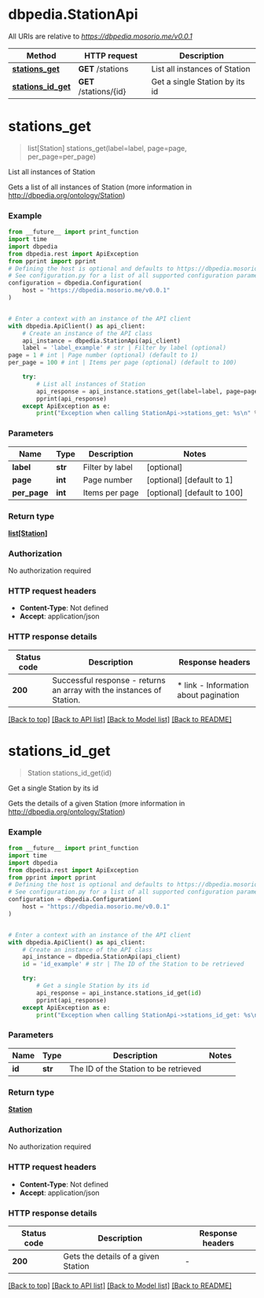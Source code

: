 # dbpedia.StationApi

All URIs are relative to *https://dbpedia.mosorio.me/v0.0.1*

Method | HTTP request | Description
------------- | ------------- | -------------
[**stations_get**](StationApi.md#stations_get) | **GET** /stations | List all instances of Station
[**stations_id_get**](StationApi.md#stations_id_get) | **GET** /stations/{id} | Get a single Station by its id


# **stations_get**
> list[Station] stations_get(label=label, page=page, per_page=per_page)

List all instances of Station

Gets a list of all instances of Station (more information in http://dbpedia.org/ontology/Station)

### Example

```python
from __future__ import print_function
import time
import dbpedia
from dbpedia.rest import ApiException
from pprint import pprint
# Defining the host is optional and defaults to https://dbpedia.mosorio.me/v0.0.1
# See configuration.py for a list of all supported configuration parameters.
configuration = dbpedia.Configuration(
    host = "https://dbpedia.mosorio.me/v0.0.1"
)


# Enter a context with an instance of the API client
with dbpedia.ApiClient() as api_client:
    # Create an instance of the API class
    api_instance = dbpedia.StationApi(api_client)
    label = 'label_example' # str | Filter by label (optional)
page = 1 # int | Page number (optional) (default to 1)
per_page = 100 # int | Items per page (optional) (default to 100)

    try:
        # List all instances of Station
        api_response = api_instance.stations_get(label=label, page=page, per_page=per_page)
        pprint(api_response)
    except ApiException as e:
        print("Exception when calling StationApi->stations_get: %s\n" % e)
```

### Parameters

Name | Type | Description  | Notes
------------- | ------------- | ------------- | -------------
 **label** | **str**| Filter by label | [optional] 
 **page** | **int**| Page number | [optional] [default to 1]
 **per_page** | **int**| Items per page | [optional] [default to 100]

### Return type

[**list[Station]**](Station.md)

### Authorization

No authorization required

### HTTP request headers

 - **Content-Type**: Not defined
 - **Accept**: application/json

### HTTP response details
| Status code | Description | Response headers |
|-------------|-------------|------------------|
**200** | Successful response - returns an array with the instances of Station. |  * link - Information about pagination <br>  |

[[Back to top]](#) [[Back to API list]](../README.md#documentation-for-api-endpoints) [[Back to Model list]](../README.md#documentation-for-models) [[Back to README]](../README.md)

# **stations_id_get**
> Station stations_id_get(id)

Get a single Station by its id

Gets the details of a given Station (more information in http://dbpedia.org/ontology/Station)

### Example

```python
from __future__ import print_function
import time
import dbpedia
from dbpedia.rest import ApiException
from pprint import pprint
# Defining the host is optional and defaults to https://dbpedia.mosorio.me/v0.0.1
# See configuration.py for a list of all supported configuration parameters.
configuration = dbpedia.Configuration(
    host = "https://dbpedia.mosorio.me/v0.0.1"
)


# Enter a context with an instance of the API client
with dbpedia.ApiClient() as api_client:
    # Create an instance of the API class
    api_instance = dbpedia.StationApi(api_client)
    id = 'id_example' # str | The ID of the Station to be retrieved

    try:
        # Get a single Station by its id
        api_response = api_instance.stations_id_get(id)
        pprint(api_response)
    except ApiException as e:
        print("Exception when calling StationApi->stations_id_get: %s\n" % e)
```

### Parameters

Name | Type | Description  | Notes
------------- | ------------- | ------------- | -------------
 **id** | **str**| The ID of the Station to be retrieved | 

### Return type

[**Station**](Station.md)

### Authorization

No authorization required

### HTTP request headers

 - **Content-Type**: Not defined
 - **Accept**: application/json

### HTTP response details
| Status code | Description | Response headers |
|-------------|-------------|------------------|
**200** | Gets the details of a given Station |  -  |

[[Back to top]](#) [[Back to API list]](../README.md#documentation-for-api-endpoints) [[Back to Model list]](../README.md#documentation-for-models) [[Back to README]](../README.md)

